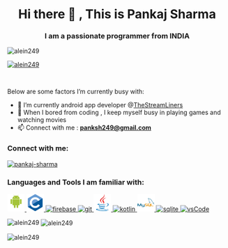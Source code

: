<h1 align="center">Hi there 👋 , This is Pankaj Sharma</h1>
<h3 align="center">I am a passionate programmer from INDIA</h3>

<p align="left"> <img src="https://komarev.com/ghpvc/?username=alein249&label=Profile%20views&color=0e75b6&style=flat" alt="alein249" /> </p>

<p align="left"> <a href="https://github.com/ryo-ma/github-profile-trophy"><img src="https://github-profile-trophy.vercel.app/?username=alein249" alt="alein249" /></a> </p>

<p align="left"> <a href="https://twitter.com/" target="blank"><img src="https://img.shields.io/twitter/follow/?logo=twitter&style=for-the-badge" alt="" /></a> </p>

Below are some factors I’m currently busy with:
- 🌱 I’m currently android app developer @[TheStreamLiners](https://github.com/The-Streamliners)
- 👯 When I bored from coding , I keep myself busy in playing games and watching movies
- 📫 Connect with me : **panksh249@gmail.com**

<h3 align="left">Connect with me:</h3>
<p align="left">
<a href="https://www.linkedin.com/in/pankaj-sharma-25bb36198/" target="blank"><img align="center" src="https://raw.githubusercontent.com/rahuldkjain/github-profile-readme-generator/master/src/images/icons/Social/linked-in-alt.svg" alt="pankaj-sharma" height="30" width="40" /></a>
</p>

<h3 align="left">Languages and Tools I am familiar with:</h3>
<p align="left"> <a href="https://developer.android.com" target="_blank"> <img src="https://raw.githubusercontent.com/devicons/devicon/master/icons/android/android-original-wordmark.svg" alt="android" width="40" height="40"/> </a> <a href="https://www.cprogramming.com/" target="_blank"> <img src="https://raw.githubusercontent.com/devicons/devicon/master/icons/c/c-original.svg" alt="c" width="40" height="40"/> </a> <a href="https://firebase.google.com/" target="_blank"> <img src="https://www.vectorlogo.zone/logos/firebase/firebase-icon.svg" alt="firebase" width="40" height="40"/> </a> <a href="https://git-scm.com/" target="_blank"> <img src="https://www.vectorlogo.zone/logos/git-scm/git-scm-icon.svg" alt="git" width="40" height="40"/> </a> <a href="https://www.java.com" target="_blank"> <img src="https://raw.githubusercontent.com/devicons/devicon/master/icons/java/java-original.svg" alt="java" width="40" height="40"/> </a> <a href="https://kotlinlang.org" target="_blank"> <img src="https://www.vectorlogo.zone/logos/kotlinlang/kotlinlang-icon.svg" alt="kotlin" width="40" height="40"/> </a> <a href="https://www.mysql.com/" target="_blank"> <img src="https://raw.githubusercontent.com/devicons/devicon/master/icons/mysql/mysql-original-wordmark.svg" alt="mysql" width="40" height="40"/> </a> <a href="https://www.sqlite.org/" target="_blank"> <img src="https://www.vectorlogo.zone/logos/sqlite/sqlite-icon.svg" alt="sqlite" width="40" height="40"/> </a> <a href="https://code.visualstudio.com/download" target="_blank"> <img src="https://cdn.iconscout.com/icon/free/png-64/visual-studio-code-1868941-1583105.png" alt="vsCode" width="40" height="40"/> </a> </p>

<p><img align="left" src="https://github-readme-stats.vercel.app/api/top-langs?username=alein249&theme=radical&show_icons=true&locale=en&layout=compact" alt="alein249" /></p>

<p>&nbsp;<img align="center" src="https://github-readme-stats.vercel.app/api?username=alein249&theme=radical&show_icons=true&locale=en" alt="alein249" /></p>

<p><img align="center" src="https://github-readme-streak-stats.herokuapp.com/?user=alein249&theme=radical" alt="alein249" /></p>

